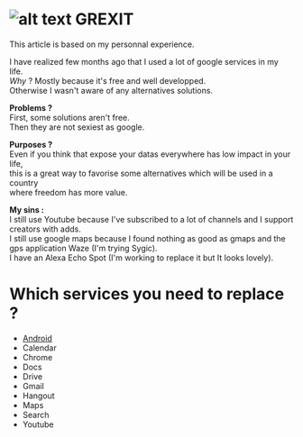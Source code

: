 # ![alt text][logo] GREXIT 

This article is based on my personnal experience.    

I have realized few months ago that I used a lot of google services in my life.   
*Why* ? Mostly because it's free and well developped.   
Otherwise I wasn't aware of any alternatives solutions.


**Problems ?**    
First, some solutions aren't free.   
Then they are not sexiest as google.   


**Purposes ?**    
Even if you think that expose your datas everywhere has low impact in your life,  
this is a great way to favorise some alternatives which will be used in a country  
where freedom has more value.   


**My sins :**    
I still use Youtube because I've subscribed to a lot of channels and I support creators with adds.   
I still use google maps because I found nothing as good as gmaps and the gps application Waze (I'm trying Sygic).   
I have an Alexa Echo Spot (I'm working to replace it but It looks lovely).


# Which services you need to replace ?   

+ [Android](android.md)
+ Calendar
+ Chrome
+ Docs
+ Drive
+ Gmail
+ Hangout
+ Maps
+ Search
+ Youtube





[logo]: http://www.millan.net/minimations/smileys/aeroplane.gif "Grexit"
